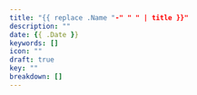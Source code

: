 ```yaml
---
title: "{{ replace .Name "-" " " | title }}"
description: ""
date: {{ .Date }}
keywords: []
icon: ""
draft: true
key: ""
breakdown: []
---
```

